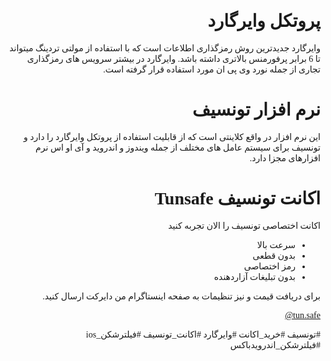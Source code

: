 <div markdown="1" dir="rtl" style="font-family: tahoma;">

# پروتکل وایرگارد
 وایرگارد جدیدترین روش رمزگذاری اطلاعات است که با استفاده از مولتی تردینگ میتواند تا 6 برابر پرفورمنس بالاتری داشته باشد.
 وایرگارد در بیشتر سرویس های رمزگذاری تجاری از جمله نورد وی پی ان مورد استفاده قرار گرفته است.

# نرم افزار تونسیف
این نرم افزار در واقع کلاینتی است که از قابلیت استفاده از پروتکل وایرگارد را دارد و تونسیف برای سیستم عامل های مختلف از جمله ویندوز و اندروید و آی او اس نرم افزارهای  مجزا دارد.

# اکانت تونسیف Tunsafe
اکانت اختصاصی تونسیف را الان تجربه کنید
- سرعت بالا
- بدون قطعی
- رمز اختصاصی
- بدون تبلیغات آزاردهنده

برای دریافت قیمت و نیز تنظیمات به صفحه اینستاگرام من دایرکت ارسال کنید.

<div markdown="1" dir="ltr" style="font-family: tahoma; text-align: right;">
<a href="https://www.instagram.com/tun.safe/?hl=en">@tun.safe</a>

</div>

#تونسیف
#خرید_اکانت
#وایرگارد
#اکانت_تونسیف
#فیلترشکن_ios
#فیلترشکن_اندرویدباکس


</div>



  
